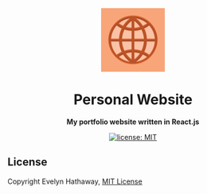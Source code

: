 <div align="center">

<img alt="Website icon" width="128" height="128" align="center" src=".github/icon.png"/>

# Personal Website

**My portfolio website written in React.js**

[![license: MIT](https://badgen.net/badge/license/MIT/blue)](/LICENSE)

</div>

## License

Copyright Evelyn Hathaway, [MIT License](/LICENSE)

